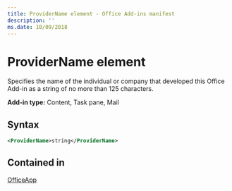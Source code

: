 ```yaml
---
title: ProviderName element - Office Add-ins manifest
description: ''
ms.date: 10/09/2018
---
```


# ProviderName element

Specifies the name of the individual or company that developed this Office Add-in as a string of no more than 125 characters.

**Add-in type:** Content, Task pane, Mail

## Syntax

```XML
<ProviderName>string</ProviderName>
```

## Contained in

[OfficeApp](officeapp.md)

